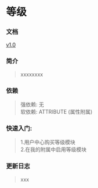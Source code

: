 # 等级

### 文档
[v1.0](v1.0/README.md)

### 简介

> xxxxxxxx


### 依赖

> 强依赖: 无<br>软依赖: ATTRIBUTE (属性附属)


### 快速入门:

>1.用户中心购买等级模块<br>2.在我的附属中启用等级模块

### 更新日志
> xxx
